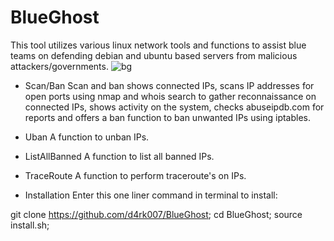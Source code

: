 # BlueGhost
This tool utilizes various linux network tools and functions to assist blue teams on defending debian and ubuntu based servers from malicious attackers/governments.
![bg](https://user-images.githubusercontent.com/44454186/59632242-4814d900-9139-11e9-8585-46aa4fa66690.PNG)

- Scan/Ban
Scan and ban shows connected IPs, scans IP addresses for open ports using nmap and whois search to gather reconnaissance on connected IPs,
shows activity on the system, checks abuseipdb.com for reports and offers a ban function to ban unwanted IPs using iptables.


- Uban 
A function to unban IPs.

- ListAllBanned
A function to list all banned IPs.

- TraceRoute
A function to perform traceroute's on IPs.

- Installation
Enter this one liner command in terminal to install:

git clone https://github.com/d4rk007/BlueGhost;
cd BlueGhost;
source install.sh;
